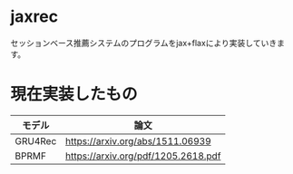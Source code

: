 # jaxrec
セッションベース推薦システムのプログラムをjax+flaxにより実装していきます。


# 現在実装したもの

|モデル|論文|
|----|----|
|GRU4Rec|https://arxiv.org/abs/1511.06939 |
|BPRMF|https://arxiv.org/pdf/1205.2618.pdf|